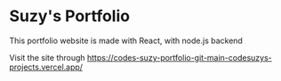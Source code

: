 # Suzy's Portfolio

This portfolio website is made with React, with node.js backend

Visit the site through 
https://codes-suzy-portfolio-git-main-codesuzys-projects.vercel.app/ 

